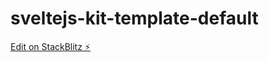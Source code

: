 # sveltejs-kit-template-default

[Edit on StackBlitz ⚡️](https://stackblitz.com/edit/sveltejs-kit-template-default-zedymn)